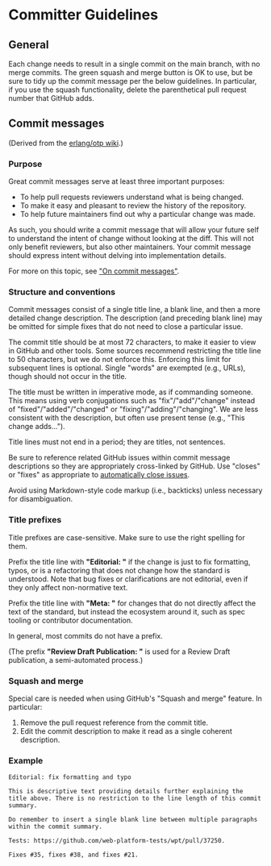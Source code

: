 # Committer Guidelines


## General

Each change needs to result in a single commit on the main branch, with no merge commits. The green squash and merge button is OK to use, but be sure to tidy up the commit message per the below guidelines. In particular, if you use the squash functionality, delete the parenthetical pull request number that GitHub adds.

## Commit messages

(Derived from the [erlang/otp wiki](https://github.com/erlang/otp/wiki/Writing-good-commit-messages).)

### Purpose

Great commit messages serve at least three important purposes:

* To help pull requests reviewers understand what is being changed.
* To make it easy and pleasant to review the history of the repository.
* To help future maintainers find out why a particular change was made.

As such, you should write a commit message that will allow your future self to understand the intent of change without looking at the diff. This will not only benefit reviewers, but also other maintainers. Your commit message should express intent without delving into implementation details.

For more on this topic, see ["On commit messages"](https://who-t.blogspot.com/2009/12/on-commit-messages.html).

### Structure and conventions

Commit messages consist of a single title line, a blank line, and then a more detailed change description. The description (and preceding blank line) may be omitted for simple fixes that do not need to close a particular issue.

The commit title should be at most 72 characters, to make it easier to view in GitHub and other tools. Some sources recommend restricting the title line to 50 characters, but we do not enforce this. Enforcing this limit for subsequent lines is optional. Single "words" are exempted (e.g., URLs), though should not occur in the title.

The title must be written in imperative mode, as if commanding someone. This means using verb conjugations such as "fix"/"add"/"change" instead of "fixed"/"added"/"changed" or "fixing"/"adding"/"changing". We are less consistent with the description, but often use present tense (e.g., "This change adds…").

Title lines must not end in a period; they are titles, not sentences.

Be sure to reference related GitHub issues within commit message descriptions so they are appropriately cross-linked by GitHub. Use "closes" or "fixes" as appropriate to [automatically close issues](https://help.github.com/articles/closing-issues-using-keywords/).

Avoid using Markdown-style code markup (i.e., backticks) unless necessary for disambiguation.

### Title prefixes

Title prefixes are case-sensitive. Make sure to use the right spelling for them.

Prefix the title line with **"Editorial: "** if the change is just to fix formatting, typos, or is a refactoring that does not change how the standard is understood. Note that bug fixes or clarifications are not editorial, even if they only affect non-normative text.

Prefix the title line with **"Meta: "** for changes that do not directly affect the text of the standard, but instead the ecosystem around it, such as spec tooling or contributor documentation.

In general, most commits do not have a prefix.

(The prefix **"Review Draft Publication: "** is used for a Review Draft publication, a semi-automated process.)

### Squash and merge

Special care is needed when using GitHub's "Squash and merge" feature. In particular:

1. Remove the pull request reference from the commit title.
2. Edit the commit description to make it read as a single coherent description.

### Example

```
Editorial: fix formatting and typo

This is descriptive text providing details further explaining the title above. There is no restriction to the line length of this commit summary.

Do remember to insert a single blank line between multiple paragraphs within the commit summary.

Tests: https://github.com/web-platform-tests/wpt/pull/37250.

Fixes #35, fixes #38, and fixes #21.
```
